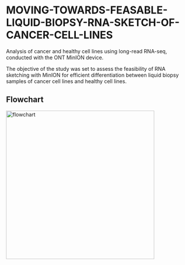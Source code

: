 # MOVING-TOWARDS-FEASABLE-LIQUID-BIOPSY-RNA-SKETCH-OF-CANCER-CELL-LINES
Analysis of cancer and healthy cell lines using long-read RNA-seq, conducted with the ONT MinION device.

The objective of the study was set to assess the feasibility of RNA sketching with MinION for efficient differentiation between liquid biopsy samples of cancer cell lines and healthy cell lines. 

## Flowchart


<img width="406" alt="flowchart" src="https://github.com/ella0103/MOVING-TOWARDS-FEASABLE-LIQUID-BIOPSY-RNA-SKETCH-OF-CANCER-CELL-LINES/assets/121402109/daa7cf61-7632-4623-9ab4-9b020a3895f6">
